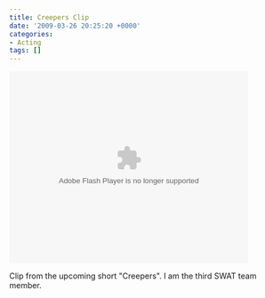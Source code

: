 ```yaml
---
title: Creepers Clip
date: '2009-03-26 20:25:20 +0000'
categories:
- Acting
tags: []
---
```

<embed src="http://lads.myspace.com/videos/vplayer.swf" flashvars="m=24411689&v=2&type=video" type="application/x-shockwave-flash" width="430" height="346"/>

Clip from the upcoming short "Creepers". I am the third SWAT team member.

